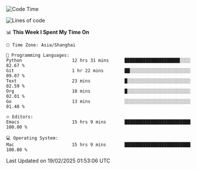 <!--START_SECTION:waka-->
![Code Time](http://img.shields.io/badge/Code%20Time-2%2C538%20hrs%2051%20mins-blue)

![Lines of code](https://img.shields.io/badge/From%20Hello%20World%20I%27ve%20Written-335.2%20thousand%20lines%20of%20code-blue)

📊 **This Week I Spent My Time On** 

```text
🕑︎ Time Zone: Asia/Shanghai

💬 Programming Languages: 
Python                   12 hrs 31 mins      █████████████████████░░░░   82.67 % 
Git                      1 hr 22 mins        ██░░░░░░░░░░░░░░░░░░░░░░░   09.07 % 
Text                     23 mins             █░░░░░░░░░░░░░░░░░░░░░░░░   02.59 % 
Org                      18 mins             █░░░░░░░░░░░░░░░░░░░░░░░░   02.01 % 
Go                       13 mins             ░░░░░░░░░░░░░░░░░░░░░░░░░   01.48 % 

🔥 Editors: 
Emacs                    15 hrs 9 mins       █████████████████████████   100.00 % 

💻 Operating System: 
Mac                      15 hrs 9 mins       █████████████████████████   100.00 % 
```


 Last Updated on 19/02/2025 01:53:06 UTC
<!--END_SECTION:waka-->
